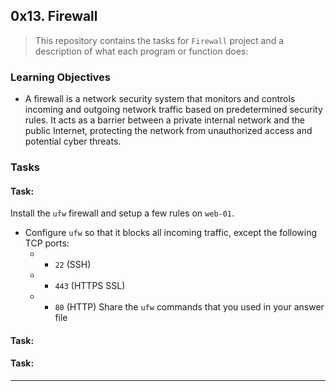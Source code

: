 ## 0x13. Firewall

> This repository contains the tasks for `Firewall` project and a description of what each program or function does:

### Learning Objectives

* A firewall is a network security system that monitors and controls incoming and outgoing network traffic based on predetermined security rules. It acts as a barrier between a private internal network and the public Internet, protecting the network from unauthorized access and potential cyber threats.

### Tasks

#### Task: 
Install the `ufw` firewall and setup a few rules on `web-01`.
* Configure `ufw` so that it blocks all incoming traffic, except the following TCP ports:
	* * `22` (SSH)
	* * `443` (HTTPS SSL)
	* * `80` (HTTP)
Share the `ufw` commands that you used in your answer file

#### Task: 


#### Task: 


___


